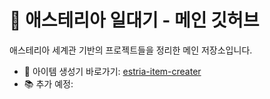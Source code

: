 # 🌟 애스테리아 일대기 - 메인 깃허브

애스테리아 세계관 기반의 프로젝트들을 정리한 메인 저장소입니다.

- 🧰 아이템 생성기 바로가기: [estria-item-creater](https://github.com/SKYRPG8957/estria-item-creater)
- 📚 추가 예정: 
